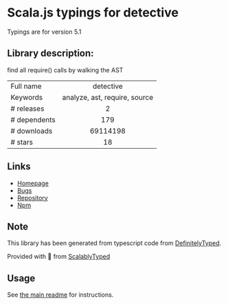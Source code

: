 
# Scala.js typings for detective

Typings are for version 5.1

## Library description:
find all require() calls by walking the AST

|                    |                 |
| ------------------ | :-------------: |
| Full name          | detective |
| Keywords           | analyze, ast, require, source |
| # releases         | 2 |
| # dependents       | 179 |
| # downloads        | 69114198 |
| # stars            | 18 |

## Links
- [Homepage](https://github.com/browserify/detective#readme)
- [Bugs](https://github.com/browserify/detective/issues)
- [Repository](https://github.com/browserify/detective)
- [Npm](https://www.npmjs.com/package/detective)
    


## Note
This library has been generated from typescript code from [DefinitelyTyped](https://definitelytyped.org).

Provided with :purple_heart: from [ScalablyTyped](https://github.com/oyvindberg/ScalablyTyped)

## Usage
See [the main readme](../../readme.md) for instructions.


